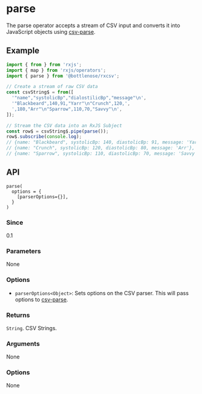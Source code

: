 # parse
The parse operator accepts a stream of CSV input and converts it into JavaScript objects using [csv-parse](https://csv.js.org/parse/).

## Example
```javascript
import { from } from 'rxjs';
import { map } from 'rxjs/operators';
import { parse } from '@bottlenose/rxcsv';

// Create a stream of raw CSV data
const csvString$ = from([
  '"name","systolicBp","dialostilicBp","message"\n', 
  '"Blackbeard",140,91,"Yarr"\n"Crunch",120,', 
  ',180,"Arr"\n"Sparrow",110,70,"Savvy"\n',
]);

// Stream the CSV data into an RxJS Subject
const row$ = csvString$.pipe(parse());
row$.subscribe(console.log);
// {name: "Blackbeard", systolicBp: 140, diastolicBp: 91, message: 'Yarr'},
// {name: "Crunch", systolicBp: 120, diastolicBp: 80, message: 'Arr'},
// {name: "Sparrow", systolicBp: 110, diastolicBp: 70, message: 'Savvy'},
```

## API

```text
parse(
  options = {
    [parserOptions={}],
  }
)
```

### Since

0.1

### Parameters

None

### Options
* `parserOptions<Object>`: Sets options on the CSV parser. This will pass options to [csv-parse](https://csv.js.org/parse/).

### Returns

`String`. CSV Strings.

### Arguments

None

### Options

None
